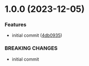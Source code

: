 # 1.0.0 (2023-12-05)


### Features

* initial commit ([4db0935](https://github.com/MuchaSsak/react-clickme/commit/4db0935af9aa081493dfc1ae74941085b0598b7b))


### BREAKING CHANGES

* initial commit




